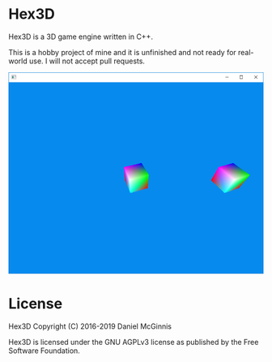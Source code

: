 # Hex3D

Hex3D is a 3D game engine written in C++.

This is a hobby project of mine and it is unfinished and not ready for real-world use.
I will not accept pull requests.

![alt text](hex3d-screenshot.png "Hex3D demo running on Windows / Direct3D 11")

# License

Hex3D Copyright (C) 2016-2019 Daniel McGinnis

Hex3D is licensed under the GNU AGPLv3 license as published by the Free Software Foundation.
